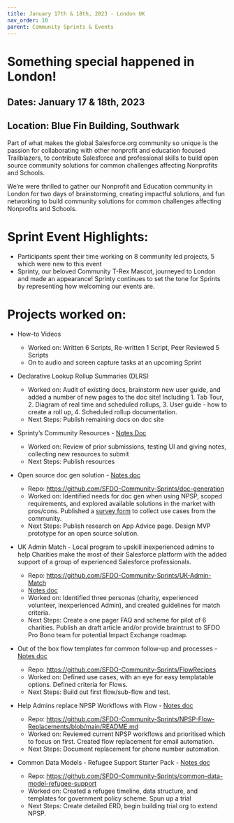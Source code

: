 ```yaml
---
title: January 17th & 18th, 2023 - London UK
nav_order: 10
parent: Community Sprints & Events
---
```


# Something special happened in London!
## Dates: January 17 & 18th, 2023
## Location: Blue Fin Building, Southwark
  
Part of what makes the global Salesforce.org community so unique is the passion for collaborating with other nonprofit and education focused Trailblazers, to contribute Salesforce and professional skills to build open source community solutions for common challenges affecting Nonprofits and Schools.

We’re were thrilled to gather our Nonprofit and Education community in London for two days of brainstorming, creating impactful solutions, and fun networking to build community solutions for common challenges affecting Nonprofits and Schools.

# Sprint Event Highlights:

- Participants spent their time working on 8 community led projects, 5 which were new to this event
- Sprinty, our beloved Community T-Rex Mascot, journeyed to London and made an appearance! Sprinty continues to set the tone for Sprints by representing how welcoming our events are.

# Projects worked on:

- How-to Videos
    - Worked on: Written 6 Scripts, Re-written 1 Script, Peer Reviewed 5 Scripts
    - On to audio and screen capture tasks at an upcoming Sprint


- Declarative Lookup Rollup Summaries (DLRS)
    - Worked on: Audit of existing docs, brainstorm new user guide, and added a number of new pages to the doc site! Including 1. Tab Tour, 2. Diagram of real time and scheduled rollups, 3. User guide - how to create a roll up, 4. Scheduled rollup documentation.
    - Next Steps: Publish remaining docs on doc site
- Sprinty’s Community Resources - [Notes Doc](https://docs.google.com/document/d/1MjeW5v_kKBjJigrkwWyrA-hURUTGALDtNvLWlVdaREs/edit)
    - Worked on: Review of prior submissions, testing UI and giving notes, collecting new resources to submit
    - Next Steps: Publish resources
- Open source doc gen solution - [Notes doc](https://docs.google.com/presentation/d/1PDGXjLBDfAEgEiokrvMGObkf2pdQ6evNHxAkrX3yuV0/edit#slide=id.p)
    - Repo: https://github.com/SFDO-Community-Sprints/doc-generation
    - Worked on: Identified needs for doc gen when using NPSP, scoped requirements, and explored available solutions in the market with pros/cons. Published a [survey form](https://docs.google.com/forms/d/e/1FAIpQLSd8483IlUJUJlznxsMznZHkmWJQ75O83pkzdKien1seg-4jJw/viewform?usp=sf_link) to collect use cases from the community.
    - Next Steps: Publish research on App Advice page. Design MVP prototype for an open source solution.
- UK Admin Match - Local program to upskill inexperienced admins to help Charities make the most of their Salesforce platform with the added support of a group of experienced Salesforce professionals.
    - Repo: https://github.com/SFDO-Community-Sprints/UK-Admin-Match
    - [Notes doc](https://github.com/SFDO-Community-Sprints/UK-Admin-Match/wiki/0.-Sprint-Details)
    - Worked on: Identified three personas (charity, experienced volunteer, inexperienced Admin), and created guidelines for match criteria.
    - Next Steps: Create a one pager FAQ and scheme for pilot of 6 charities. Publish an draft article and/or provide braintrust to SFDO Pro Bono team for potential Impact Exchange roadmap.
- Out of the box flow templates for common follow-up and processes - [Notes doc](https://docs.google.com/document/d/1xLliXWeKCdStjTm85TsJO-19c9dLnKS1kQjkD3YyzB8/edit)
    - Repo: https://github.com/SFDO-Community-Sprints/FlowRecipes
    - Worked on: Defined use cases, with an eye for easy templatable options. Defined criteria for Flows.
    - Next Steps: Build out first flow/sub-flow and test.
- Help Admins replace NPSP Workflows with Flow - [Notes doc](https://docs.google.com/document/d/1V3aD3ryS4Kt6a5fCY0x--tozhJ_IgTxtxlskbfH9XCE/edit#heading=h.cyahbssx2so)
    - Repo: https://github.com/SFDO-Community-Sprints/NPSP-Flow-Replacements/blob/main/README.md
    - Worked on: Reviewed current NPSP workflows and prioritised which to focus on first. Created flow replacement for email automation. 
    - Next Steps: Document replacement for phone number automation.
- Common Data Models - Refugee Support Starter Pack - [Notes doc](https://docs.google.com/document/d/1fVAoV2FcHL_QtFlF2xcJPDQgeoawzQSm3zuNOPiyRnU/edit?pli=1)
    - Repo: https://github.com/SFDO-Community-Sprints/common-data-model-refugee-support
    - Worked on: Created a refugee timeline, data structure, and templates for government policy scheme. Spun up a trial
    - Next Steps: Create detailed ERD, begin building trial org to extend NPSP.
